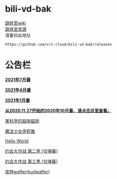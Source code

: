# bili-vd-bak
[跳转至wiki](https://github.com/xrz-cloud/bili-vd-bak/tree/wiki)  
[跳转至资源](https://github.com/xrz-cloud/bili-vd-bak/releases)  
请备份此地址
```
https://github.com/xrz-cloud/bili-vd-bak/releases
```

# 公告栏

**[2021年7月番](https://github.com/xrz-cloud/bili-vd-bak/releases/tag/2021.7)**

**[2021年4月番](https://github.com/xrz-cloud/bili-vd-bak/releases/tag/2021.4)**

**[2021年1月番](https://github.com/xrz-cloud/bili-vd-bak/releases/tag/2021.1)**

**[从2020.11.27开始的2020年10月番，请点击这里查看。](https://github.com/xrz-cloud/bili-vd-bak/releases/tag/2020.10)**

[某科学的超电磁炮](https://github.com/xrz-cloud/bili-vd-bak/releases/tag/2009.10.old.1)

[魔法少女伊莉雅](https://github.com/xrz-cloud/bili-vd-bak/releases/tag/old.collection.fkl.quote)

[Hello World](https://github.com/xrz-cloud/bili-vd-bak/releases/tag/old.hello-world)

[约会大作战 第二季 [仅弹幕]](https://github.com/xrz-cloud/bili-vd-bak/releases/tag/2014.4.old.1)

[约会大作战 第三季 [仅弹幕]](https://github.com/xrz-cloud/bili-vd-bak/releases/tag/2019.1.old.1)

[库特wafter(kudwafter)](https://github.com/xrz-cloud/bili-vd-bak/releases/tag/old.kudwafter)
